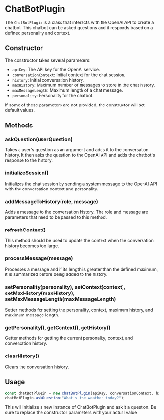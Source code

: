 # ChatBotPlugin

The `ChatBotPlugin` is a class that interacts with the OpenAI API to create a chatbot. This chatbot can be asked questions and it responds based on a defined personality and context. 

## Constructor

The constructor takes several parameters:

- `apiKey`: The API key for the OpenAI service.
- `conversationContext`: Initial context for the chat session.
- `history`: Initial conversation history.
- `maxHistory`: Maximum number of messages to store in the chat history.
- `maxMessageLength`: Maximum length of a chat message.
- `personality`: Personality for the chatbot.

If some of these parameters are not provided, the constructor will set default values.

## Methods

### askQuestion(userQuestion)

Takes a user's question as an argument and adds it to the conversation history. It then asks the question to the OpenAI API and adds the chatbot's response to the history.

### initializeSession()

Initializes the chat session by sending a system message to the OpenAI API with the conversation context and personality.

### addMessageToHistory(role, message)

Adds a message to the conversation history. The role and message are parameters that need to be passed to this method.

### refreshContext()

This method should be used to update the context when the conversation history becomes too large.

### processMessage(message)

Processes a message and if its length is greater than the defined maximum, it is summarized before being added to the history.

### setPersonality(personality), setContext(context), setMaxHistory(maxHistory), setMaxMessageLength(maxMessageLength)

Setter methods for setting the personality, context, maximum history, and maximum message length.

### getPersonality(), getContext(), getHistory()

Getter methods for getting the current personality, context, and conversation history.

### clearHistory()

Clears the conversation history.

## Usage

```javascript
const chatBotPlugin = new chatBotPlugin(apiKey, conversationContext, history, maxHistory, maxMessageLength, personality);
chatBotPlugin.askQuestion("What's the weather today?");
```

This will initialize a new instance of ChatBotPlugin and ask it a question. Be sure to replace the constructor parameters with your actual value
